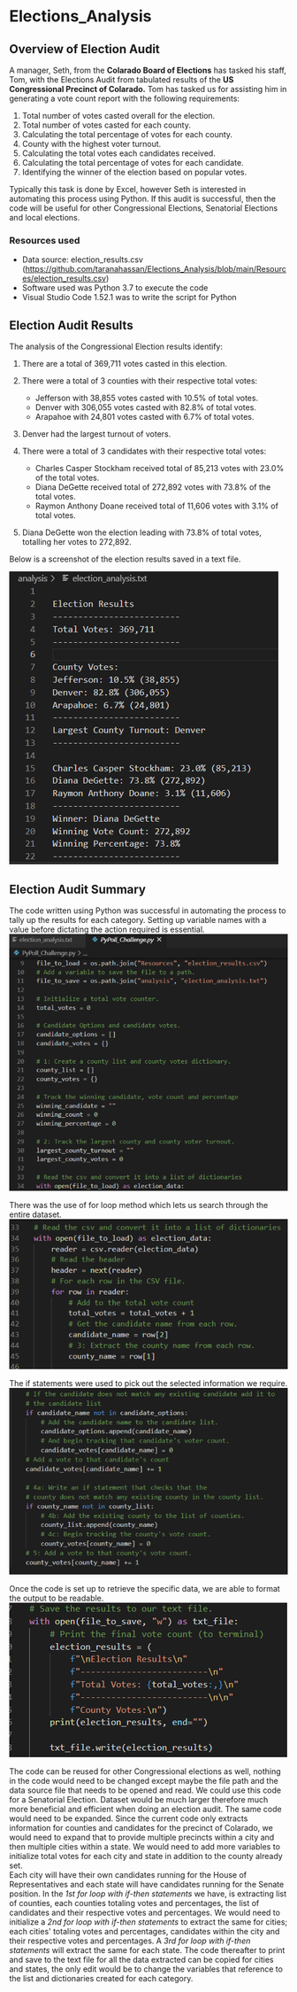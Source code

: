 # Elections_Analysis

## Overview of Election Audit

A manager, Seth, from the **Colarado Board of Elections** has tasked his staff, Tom, with the Elections Audit from tabulated results of the **US Congressional Precinct of Colarado.**  Tom has tasked us for assisting him in generating a vote count report with the following requirements:

1. Total number of votes casted overall for the election.
2. Total number of votes casted for each county.
3. Calculating the total percentage of votes for each county.
4. County with the highest voter turnout.
5. Calculating the total votes each candidates received.
6. Calculating the total percentage of votes for each candidate.
7. Identifying the winner of the election based on popular votes.

Typically this task is done by Excel, however Seth is interested in automating this process using Python.  If this audit is successful, then the code will be useful for other Congressional Elections, Senatorial Elections and local elections.  


### Resources used

- Data source: election_results.csv (https://github.com/taranahassan/Elections_Analysis/blob/main/Resources/election_results.csv)
- Software used was Python 3.7 to execute the code 
- Visual Studio Code 1.52.1 was to write the script for Python

## Election Audit Results

The analysis of the Congressional Election results identify:
1. There are a total of 369,711 votes casted in this election.
2. There were a total of 3 counties with their respective total votes:
      - Jefferson with 38,855 votes casted with 10.5% of total votes.
      - Denver with 306,055 votes casted with 82.8% of total votes.
      - Arapahoe with 24,801 votes casted with 6.7% of total votes.
3. Denver had the largest turnout of voters.
      
4. There were a total of 3 candidates with their respective total votes:
      - Charles Casper Stockham received total of 85,213 votes with 23.0% of the total votes.
      - Diana DeGette received total of 272,892 votes with 73.8% of the total votes.
      - Raymon Anthony Doane received total of 11,606 votes with 3.1% of total votes.
      
5. Diana DeGette won the election leading with 73.8% of total votes, totalling her votes to 272,892.

Below is a screenshot of the election results saved in a text file.

![Election_results](https://github.com/taranahassan/Elections_Analysis/blob/main/Elections_results.png?raw=true)



## Election Audit Summary

The code written using Python was successful in automating the process to tally up the results for each category.  Setting up variable names with a value before dictating the action required is essential. ![Setting_variable_example](https://github.com/taranahassan/Elections_Analysis/blob/main/Setting_variable_example.png?raw=true)

There was the use of for loop method which lets us search through the entire dataset.  ![For_loop_example](https://github.com/taranahassan/Elections_Analysis/blob/main/For_loop_example.png?raw=true)

The if statements were used to pick out the selected information we require. ![If_statement_example](https://github.com/taranahassan/Elections_Analysis/blob/main/If_statement_example.png?raw=true)

Once the code is set up to retrieve the specific data, we are able to format the output to be readable.  ![Formatting_output_example](https://github.com/taranahassan/Elections_Analysis/blob/main/Formatting_output_example.png?raw=true)

The code can be reused for other Congressional elections as well, nothing in the code would need to be changed except maybe the file path and the data source file that needs to be opened and read.
We could use this code for a Senatorial Election.  Dataset would be much larger therefore much more beneficial and efficient when doing an election audit.  The same code would need to be expanded.  Since the current code only extracts information for counties and candidates for the precinct of Colarado, we would need to expand that to provide multiple precincts within a city and then multiple cities within a state.  We would need to add more variables to initialize total votes for each city and state in addition to the county already set.  
Each city will have their own candidates running for the House of Representatives and each state will have candidates running for the Senate position.  In the *1st for loop with if-then statements* we have, is extracting list of counties, each counties totaling votes and percentages, the list of candidates and their respective votes and percentages. We would need to initialize a *2nd for loop with if-then statements* to extract the same for cities; each cities' totaling votes and percentages, candidates within the city and their respective votes and percentages.  A *3rd for loop with if-then statements* will extract the same for each state.  The code thereafter to print and save to the text file for all the data extracted can be copied for cities and states, the only edit would be to change the variables that reference to the list and dictionaries created for each category.
